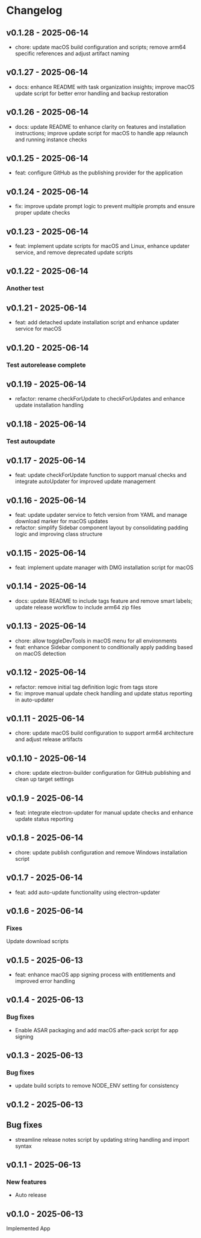 # Changelog

## v0.1.28 - 2025-06-14

- chore: update macOS build configuration and scripts; remove arm64 specific references and adjust artifact naming


## v0.1.27 - 2025-06-14

- docs: enhance README with task organization insights; improve macOS update script for better error handling and backup restoration


## v0.1.26 - 2025-06-14

- docs: update README to enhance clarity on features and installation instructions; improve update script for macOS to handle app relaunch and running instance checks


## v0.1.25 - 2025-06-14

- feat: configure GitHub as the publishing provider for the application


## v0.1.24 - 2025-06-14

- fix: improve update prompt logic to prevent multiple prompts and ensure proper update checks


## v0.1.23 - 2025-06-14

- feat: implement update scripts for macOS and Linux, enhance updater service, and remove deprecated update scripts


## v0.1.22 - 2025-06-14

### Another test


## v0.1.21 - 2025-06-14

- feat: add detached update installation script and enhance updater service for macOS


## v0.1.20 - 2025-06-14

### Test autorelease complete



## v0.1.19 - 2025-06-14

- refactor: rename checkForUpdate to checkForUpdates and enhance update installation handling


## v0.1.18 - 2025-06-14

### Test autoupdate


## v0.1.17 - 2025-06-14

- feat: update checkForUpdate function to support manual checks and integrate autoUpdater for improved update management


## v0.1.16 - 2025-06-14

- feat: update updater service to fetch version from YAML and manage download marker for macOS updates
- refactor: simplify Sidebar component layout by consolidating padding logic and improving class structure


## v0.1.15 - 2025-06-14

- feat: implement update manager with DMG installation script for macOS


## v0.1.14 - 2025-06-14

- docs: update README to include tags feature and remove smart labels; update release workflow to include arm64 zip files


## v0.1.13 - 2025-06-14

- chore: allow toggleDevTools in macOS menu for all environments
- feat: enhance Sidebar component to conditionally apply padding based on macOS detection


## v0.1.12 - 2025-06-14

- refactor: remove initial tag definition logic from tags store
- fix: improve manual update check handling and update status reporting in auto-updater


## v0.1.11 - 2025-06-14

- chore: update macOS build configuration to support arm64 architecture and adjust release artifacts


## v0.1.10 - 2025-06-14

- chore: update electron-builder configuration for GitHub publishing and clean up target settings


## v0.1.9 - 2025-06-14

- feat: integrate electron-updater for manual update checks and enhance update status reporting


## v0.1.8 - 2025-06-14

- chore: update publish configuration and remove Windows installation script


## v0.1.7 - 2025-06-14

- feat: add auto-update functionality using electron-updater


## v0.1.6 - 2025-06-14

### Fixes
Update download scripts


## v0.1.5 - 2025-06-13

- feat: enhance macOS app signing process with entitlements and improved error handling


## v0.1.4 - 2025-06-13

### Bug fixes
- Enable ASAR packaging and add macOS after-pack script for app signing


## v0.1.3 - 2025-06-13

### Bug fixes
- update build scripts to remove NODE_ENV setting for consistency


## v0.1.2 - 2025-06-13

## Bug fixes
- streamline release notes script by updating string handling and import syntax


## v0.1.1 - 2025-06-13

### New features

- Auto release


## v0.1.0 - 2025-06-13
Implemented App
